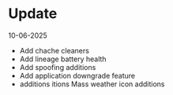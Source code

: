 # Update
10-06-2025

- Add chache cleaners
- Add lineage battery health
- Add spoofing additions
- Add application downgrade feature
- additions itions Mass weather icon additions
